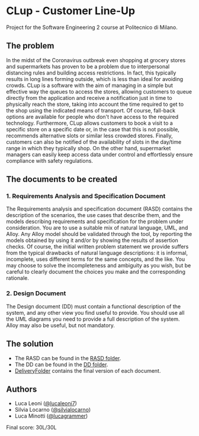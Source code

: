 # CLup - Customer Line-Up
Project for the Software Engineering 2 course at Politecnico di Milano. 

## The problem
In the midst of the Coronavirus outbreak even shopping at grocery stores and supermarkets has proven to be a problem due to interpersonal distancing rules and building access restrictions. In fact, this typically results in long lines forming outside, which is less than ideal for avoiding crowds. 
CLup is a software with the aim of managing in a simple but effective way the queues to access the stores, allowing customers to queue directly from the application and receive a notification just in time to physically reach the store, taking into account the time required to get to the shop using the indicated means of transport. Of course, fall-back options are available for people who don't have access to the required technology. 
Furthermore, CLup allows customers to book a visit to a specific store on a specific date or, in the case that this is not possible, recommends alternative slots or similar less crowded stores. Finally, customers can also be notified of the availability of slots in the day/time range in which they typically shop. 
On the other hand, supermarket managers can easily keep access data under control and effortlessly ensure compliance with safety regulations.


## The documents to be created
### 1. Requirements Analysis and Specification Document
The Requirements analysis and specification document (RASD) contains the description of the scenarios, the use cases that describe them, and the models describing requirements and specification for the problem under consideration. You are to use a suitable mix of natural language, UML, and Alloy. Any Alloy model should be validated through the tool, by reporting the models obtained by using it and/or by showing the results of assertion checks. Of course, the initial written problem statement we provide suffers from the typical drawbacks of natural language descriptions: it is informal, incomplete, uses different terms for the same concepts, and the like. You may choose to solve the incompleteness and ambiguity as you wish, but be careful to clearly document the choices you make and the corresponding rationale.

### 2. Design Document
The Design document (DD) must contain a functional description of the system, and any other view you find useful to provide. You should use all the UML diagrams you need to provide a full description of the system. Alloy may also be useful, but not mandatory. 

## The solution
- The RASD can be found in the [RASD folder](https://github.com/lucagrammer/LeoniLocarnoMinotti/tree/main/RASD).
- The DD can be found in the [DD folder](https://github.com/lucagrammer/LeoniLocarnoMinotti/tree/main/DD). 
- [DeliveryFolder](https://github.com/lucagrammer/LeoniLocarnoMinotti/tree/main/DeliveryFolder) contains the final version of each document.

## Authors
- Luca Leoni ([@lucaleoni7](https://github.com/lucaleoni7))
- Silvia Locarno ([@silvialocarno](https://github.com/silvialocarno))
- Luca Minotti ([@lucagrammer](https://github.com/lucagrammer))

Final score: 30L/30L
